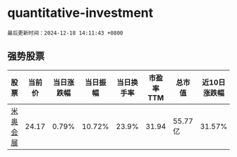 # quantitative-investment

`最后更新时间：2024-12-18 14:11:43 +0800`

## 强势股票

|股票|当前价|当日涨跌幅|当日振幅|当日换手率|市盈率TTM|总市值|近10日涨跌幅|
|----|----|----|----|----|----|----|----|
|[米奥会展](https://xueqiu.com/S/SZ300795)|24.17|0.79%|10.72%|23.9%|31.94|55.77亿|31.57%|
